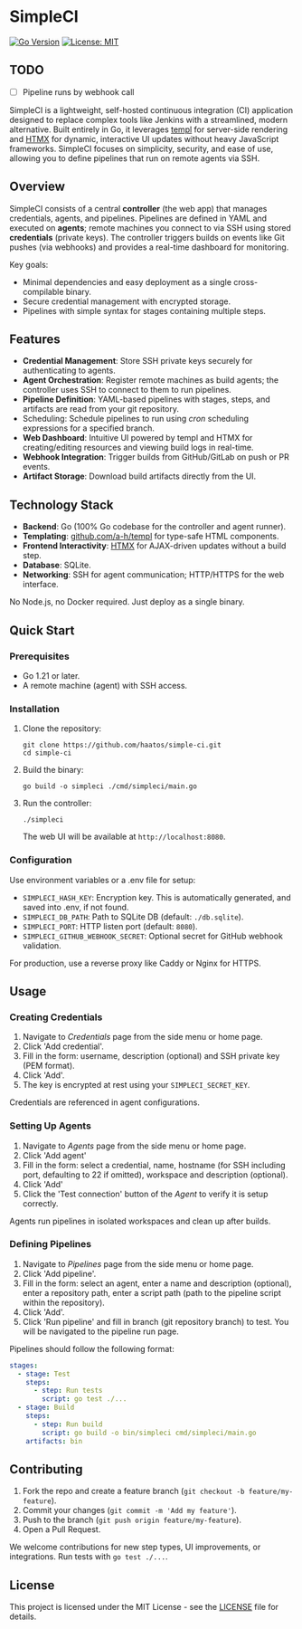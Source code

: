 # SimpleCI

[![Go Version](https://img.shields.io/badge/go-%3E%3D1.21-blue.svg)](https://golang.org)
[![License: MIT](https://img.shields.io/badge/License-MIT-yellow.svg)](https://opensource.org/licenses/MIT)

## TODO

- [ ] Pipeline runs by webhook call

SimpleCI is a lightweight, self-hosted continuous integration (CI) application designed to replace complex tools like Jenkins with a streamlined, modern alternative. Built entirely in Go, it leverages [templ](https://github.com/a-h/templ) for server-side rendering and [HTMX](https://htmx.org/) for dynamic, interactive UI updates without heavy JavaScript frameworks. SimpleCI focuses on simplicity, security, and ease of use, allowing you to define pipelines that run on remote agents via SSH.

## Overview

SimpleCI consists of a central **controller** (the web app) that manages credentials, agents, and pipelines. Pipelines are defined in YAML and executed on **agents**; remote machines you connect to via SSH using stored **credentials** (private keys). The controller triggers builds on events like Git pushes (via webhooks) and provides a real-time dashboard for monitoring.

Key goals:

- Minimal dependencies and easy deployment as a single cross-compilable binary.
- Secure credential management with encrypted storage.
- Pipelines with simple syntax for stages containing multiple steps.

## Features

- **Credential Management**: Store SSH private keys securely for authenticating to agents.
- **Agent Orchestration**: Register remote machines as build agents; the controller uses SSH to connect to them to run pipelines.
- **Pipeline Definition**: YAML-based pipelines with stages, steps, and artifacts are read from your git repository.
- Scheduling: Schedule pipelines to run using _cron_ scheduling expressions for a specified branch.
- **Web Dashboard**: Intuitive UI powered by templ and HTMX for creating/editing resources and viewing build logs in real-time.
- **Webhook Integration**: Trigger builds from GitHub/GitLab on push or PR events.
- **Artifact Storage**: Download build artifacts directly from the UI.

## Technology Stack

- **Backend**: Go (100% Go codebase for the controller and agent runner).
- **Templating**: [github.com/a-h/templ](https://github.com/a-h/templ) for type-safe HTML components.
- **Frontend Interactivity**: [HTMX](https://HTMX.org/) for AJAX-driven updates without a build step.
- **Database**: SQLite.
- **Networking**: SSH for agent communication; HTTP/HTTPS for the web interface.

No Node.js, no Docker required. Just deploy as a single binary.

## Quick Start

### Prerequisites

- Go 1.21 or later.
- A remote machine (agent) with SSH access.

### Installation

1. Clone the repository:

   ```
   git clone https://github.com/haatos/simple-ci.git
   cd simple-ci
   ```

2. Build the binary:

   ```
   go build -o simpleci ./cmd/simpleci/main.go
   ```

3. Run the controller:
   ```
   ./simpleci
   ```
   The web UI will be available at `http://localhost:8080`.

### Configuration

Use environment variables or a .env file for setup:

- `SIMPLECI_HASH_KEY`: Encryption key. This is automatically generated, and saved into .env, if not found.
- `SIMPLECI_DB_PATH`: Path to SQLite DB (default: `./db.sqlite`).
- `SIMPLECI_PORT`: HTTP listen port (default: `8080`).
- `SIMPLECI_GITHUB_WEBHOOK_SECRET`: Optional secret for GitHub webhook validation.

For production, use a reverse proxy like Caddy or Nginx for HTTPS.

## Usage

### Creating Credentials

1. Navigate to _Credentials_ page from the side menu or home page.
2. Click 'Add credential'.
3. Fill in the form: username, description (optional) and SSH private key (PEM format).
4. Click 'Add'.
5. The key is encrypted at rest using your `SIMPLECI_SECRET_KEY`.

Credentials are referenced in agent configurations.

### Setting Up Agents

1. Navigate to _Agents_ page from the side menu or home page.
2. Click 'Add agent'
3. Fill in the form: select a credential, name, hostname (for SSH including port, defaulting to 22 if omitted), workspace and description (optional).
4. Click 'Add'
5. Click the 'Test connection' button of the _Agent_ to verify it is setup correctly.

Agents run pipelines in isolated workspaces and clean up after builds.

### Defining Pipelines

1. Navigate to _Pipelines_ page from the side menu or home page.
2. Click 'Add pipeline'.
3. Fill in the form: select an agent, enter a name and description (optional), enter a repository path, enter a script path (path to the pipeline script within the repository).
4. Click 'Add'.
5. Click 'Run pipeline' and fill in branch (git repository branch) to test. You will be navigated to the pipeline run page.

Pipelines should follow the following format:

```yaml
stages:
  - stage: Test
    steps:
      - step: Run tests
        script: go test ./...
  - stage: Build
    steps:
      - step: Run build
        script: go build -o bin/simpleci cmd/simpleci/main.go
    artifacts: bin
```

## Contributing

1. Fork the repo and create a feature branch (`git checkout -b feature/my-feature`).
2. Commit your changes (`git commit -m 'Add my feature'`).
3. Push to the branch (`git push origin feature/my-feature`).
4. Open a Pull Request.

We welcome contributions for new step types, UI improvements, or integrations. Run tests with `go test ./...`.

## License

This project is licensed under the MIT License - see the [LICENSE](LICENSE) file for details.
